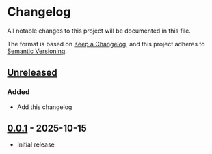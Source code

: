 # Changelog

All notable changes to this project will be documented in this file.

The format is based on [Keep a Changelog],
and this project adheres to [Semantic Versioning].

## [Unreleased]

### Added

- Add this changelog

## [0.0.1] - 2025-10-15

- Initial release

<!-- Links -->

[keep a changelog]: https://keepachangelog.com/en/1.0.0/
[semantic versioning]: https://semver.org/spec/v2.0.0.html

<!-- Versions -->

[unreleased]: https://github.com/Author/Repository/compare/v0.0.1...HEAD
[0.0.1]: https://github.com/Author/Repository/releases/tag/v0.0.1
